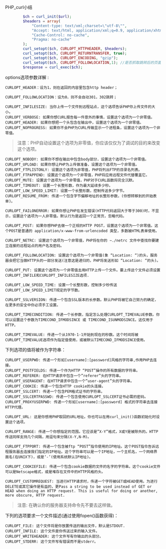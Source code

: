PHP_curl小结
```php
		$ch = curl_init($url);
        $headers = array(
            "Content-type: text/xml;charset=\"utf-8\"",
            "Accept: text/html, application/xml;q=0.9, application/xhtml+xml, image/png, image/webp, image/jpeg, image/gif, image/x-xbitmap, */*;q=0.1",
            "Cache-Control: no-cache",
            "Pragma: no-cache"
        );
        curl_setopt($ch, CURLOPT_HTTPHEADER, $headers);
        curl_setopt($ch, CURLOPT_RETURNTRANSFER, true);
        curl_setopt($ch, CURLOPT_ENCODING, "gzip");
        curl_setopt($ch, CURLOPT_FOLLOWLOCATION,1); //是否抓取跳转后的页面
        $response = curl_exec($ch);
```

options选项参数详解 :

	CURLOPT_HEADER：设为1，则在返回的内容里包含http header；

	CURLOPT_FOLLOWLOCATION：设为0，则不会自动301，302跳转；

	CURLOPT_INFILESIZE: 当你上传一个文件到远程站点，这个选项告诉PHP你上传文件的大小。
	CURLOPT_VERBOSE: 如果你想CURL报告每一件意外的事情，设置这个选项为一个非零值。
	CURLOPT_HEADER: 如果你想把一个头包含在输出中，设置这个选项为一个非零值。
	CURLOPT_NOPROGRESS: 如果你不会PHP为CURL传输显示一个进程条，设置这个选项为一个非零值。



>注意：PHP自动设置这个选项为非零值，你应该仅仅为了调试的目的来改变这个选项。

	CURLOPT_NOBODY: 如果你不想在输出中包含body部分，设置这个选项为一个非零值。
	CURLOPT_UPLOAD: 如果你想让PHP为上传做准备，设置这个选项为一个非零值。
	CURLOPT_FTPLISTONLY: 设置这个选项为非零值，PHP将列出FTP的目录名列表。
	CURLOPT_FTPAPPEND: 设置这个选项为一个非零值，PHP将应用远程文件代替覆盖它。
	CURLOPT_MUTE: 设置这个选项为一个非零值，PHP对于CURL函数将完全沉默。
	CURLOPT_TIMEOUT: 设置一个长整形数，作为最大延续多少秒。
	CURLOPT_LOW_SPEED_LIMIT: 设置一个长整形数，控制传送多少字节。
	CURLOPT_RESUME_FROM: 传递一个包含字节偏移地址的长整形参数，(你想转移到的开始表单)。

	CURLOPT_FAILONERROR: 如果你想让PHP在发生错误(HTTP代码返回大于等于300)时，不显示，设置这个选项为一人非零值。默认行为是返回一个正常页，忽略代码。

	CURLOPT_POST: 如果你想PHP去做一个正规的HTTP POST，设置这个选项为一个非零值。这个POST是普通的 application/x-www-from-urlencoded 类型，多数被HTML表单使用。

	CURLOPT_NETRC: 设置这个选项为一个非零值，PHP将在你的 ~./netrc 文件中查找你要建立连接的远程站点的用户名及密码。

	CURLOPT_FOLLOWLOCATION: 设置这个选项为一个非零值(象 “Location: “)的头，服务器会把它当做HTTP头的一部分发送(注意这是递归的，PHP将发送形如 “Location: “的头)。

	CURLOPT_PUT: 设置这个选项为一个非零值去用HTTP上传一个文件。要上传这个文件必须设置CURLOPT_INFILE和CURLOPT_INFILESIZE选项.

	CURLOPT_LOW_SPEED_TIME: 设置一个长整形数，控制多少秒传送CURLOPT_LOW_SPEED_LIMIT规定的字节数。

	CURLOPT_SSLVERSION: 传递一个包含SSL版本的长参数。默认PHP将被它自己努力的确定，在更多的安全中你必须手工设置。

	CURLOPT_TIMECONDITION: 传递一个长参数，指定怎么处理CURLOPT_TIMEVALUE参数。你可以设置这个参数为TIMECOND_IFMODSINCE 或 TIMECOND_ISUNMODSINCE。这仅用于HTTP。

	CURLOPT_TIMEVALUE: 传递一个从1970-1-1开始到现在的秒数。这个时间将被CURLOPT_TIMEVALUE选项作为指定值使用，或被默认TIMECOND_IFMODSINCE使用。

下列选项的值将被作为字符串：

	CURLOPT_USERPWD: 传递一个形如[username]:[password]风格的字符串,作用PHP去连接。
	CURLOPT_POSTFIELDS: 传递一个作为HTTP “POST”操作的所有数据的字符串。
	CURLOPT_REFERER: 在HTTP请求中包含一个”referer”头的字符串。
	CURLOPT_USERAGENT: 在HTTP请求中包含一个”user-agent”头的字符串。
	CURLOPT_COOKIE: 传递一个包含HTTP cookie的头连接。
	CURLOPT_SSLCERT: 传递一个包含PEM格式证书的字符串。
	CURLOPT_SSLCERTPASSWD: 传递一个包含使用CURLOPT_SSLCERT证书必需的密码。
	CURLOPT_PROXYUSERPWD: 传递一个形如[username]:[password] 格式的字符串去连接HTTP代理。

	CURLOPT_URL: 这是你想用PHP取回的URL地址。你也可以在用curl_init()函数初始化时设置这个选项。

	CURLOPT_RANGE: 传递一个你想指定的范围。它应该是”X-Y”格式，X或Y是被除外的。HTTP传送同样支持几个间隔，用逗句来分隔(X-Y,N-M)。

	CURLOPT_FTPPORT: 传递一个包含被ftp “POST”指令使用的IP地址。这个POST指令告诉远程服务器去连接我们指定的IP地址。这个字符串可以是一个IP地址，一个主机名，一个网络界面名(在UNIX下)，或是‘-’(使用系统默认IP地址)。

	CURLOPT_COOKIEFILE: 传递一个包含cookie数据的文件的名字的字符串。这个cookie文件可以是Netscape格式，或是堆存在文件中的HTTP风格的头。

	CURLOPT_CUSTOMREQUEST: 当进行HTTP请求时，传递一个字符被GET或HEAD使用。为进行DELETE或其它操作是有益的，更Pass a string to be used instead of GET or HEAD when doing an HTTP request. This is useful for doing or another, more obscure, HTTP request.


> 注意: 在确认你的服务器支持命令先不要去这样做。

下列的选项要求一个文件描述(通过使用fopen()函数获得)：

	CURLOPT_FILE: 这个文件将是你放置传送的输出文件，默认是STDOUT.
	CURLOPT_INFILE: 这个文件是你传送过来的输入文件。
	CURLOPT_WRITEHEADER: 这个文件写有你输出的头部分。
	CURLOPT_STDERR: 这个文件写有错误而不是stderr。

